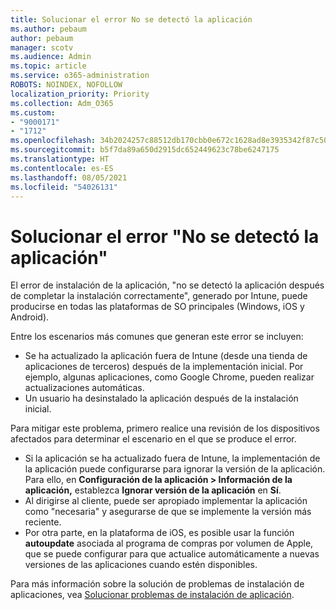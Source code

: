 ```yaml
---
title: Solucionar el error No se detectó la aplicación
ms.author: pebaum
author: pebaum
manager: scotv
ms.audience: Admin
ms.topic: article
ms.service: o365-administration
ROBOTS: NOINDEX, NOFOLLOW
localization_priority: Priority
ms.collection: Adm_O365
ms.custom:
- "9000171"
- "1712"
ms.openlocfilehash: 34b2024257c88512db170cbb0e672c1628ad8e3935342f87c5032492e1ad0259
ms.sourcegitcommit: b5f7da89a650d2915dc652449623c78be6247175
ms.translationtype: HT
ms.contentlocale: es-ES
ms.lasthandoff: 08/05/2021
ms.locfileid: "54026131"
---
```

# <a name="mitigate-the-application-was-not-detected-error"></a>Solucionar el error "No se detectó la aplicación"

El error de instalación de la aplicación, "no se detectó la aplicación después de completar la instalación correctamente", generado por Intune, puede producirse en todas las plataformas de SO principales (Windows, iOS y Android).

Entre los escenarios más comunes que generan este error se incluyen:

- Se ha actualizado la aplicación fuera de Intune (desde una tienda de aplicaciones de terceros) después de la implementación inicial. Por ejemplo, algunas aplicaciones, como Google Chrome, pueden realizar actualizaciones automáticas.
- Un usuario ha desinstalado la aplicación después de la instalación inicial.

Para mitigar este problema, primero realice una revisión de los dispositivos afectados para determinar el escenario en el que se produce el error.

- Si la aplicación se ha actualizado fuera de Intune, la implementación de la aplicación puede configurarse para ignorar la versión de la aplicación. Para ello, en **Configuración de la aplicación > Información de la aplicación,** establezca **Ignorar versión de la aplicación** en **Sí**.
- Al dirigirse al cliente, puede ser apropiado implementar la aplicación como "necesaria" y asegurarse de que se implemente la versión más reciente.
- Por otra parte, en la plataforma de iOS, es posible usar la función **autoupdate** asociada al programa de compras por volumen de Apple, que se puede configurar para que actualice automáticamente a nuevas versiones de las aplicaciones cuando estén disponibles.

Para más información sobre la solución de problemas de instalación de aplicaciones, vea [Solucionar problemas de instalación de aplicación](https://docs.microsoft.com/intune/troubleshoot-app-install).
